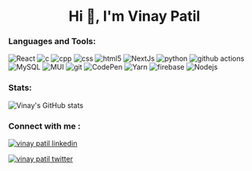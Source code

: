 <h1 align="center">Hi 👋, I'm Vinay Patil</h1>



<h3 align="left">Languages and Tools:</h3>

<p>
  <img alt="React" src="https://img.shields.io/badge/-React-45b8d8?style=flat-square&logo=react&logoColor=white" />
  <img alt="c" src="https://img.shields.io/badge/c-%2300599C.svg?style=flat-square&logo=c&logoColor=white" />
  <img alt="cpp" src="https://img.shields.io/badge/c++-%2300599C.svg?style=flat-square&logo=c%2B%2B&logoColor=white" />
  <img alt="css" src="https://img.shields.io/badge/css3-%231572B6.svg?style=flat-square&logo=css3&logoColor=white" />
  <img alt="html5" src="https://img.shields.io/badge/-HTML5-E34F26?style=flat-square&logo=html5&logoColor=white" />
  <img alt="NextJs" src="https://img.shields.io/badge/Next-black?style=flat-square&logo=next.js&logoColor=white" />
  <img alt="python" src="https://img.shields.io/badge/python-3670A0?style=flat-square&logo=python&logoColor=ffdd54" />
  <img alt="github actions" src="https://img.shields.io/badge/-Github_Actions-2088FF?style=flat-square&logo=github-actions&logoColor=white" />
  <img alt="MySQL" src="https://img.shields.io/badge/mysql-%2300f.svg?style=flat-square&logo=mysql&logoColor=white"/>
  <img alt="MUI" src="https://img.shields.io/badge/MUI-%230081CB.svg?style=flat-square&logo=mui&logoColor=white" />
  <img alt="git" src="https://img.shields.io/badge/-Git-F05032?style=flat-square&logo=git&logoColor=white" />
  <img alt="CodePen" src="https://img.shields.io/badge/Codepen-000000?style=flat-square&logo=codepen&logoColor=white" />
  <img alt="Yarn" src="https://img.shields.io/badge/yarn-%232C8EBB.svg?style=flat-square&logo=yarn&logoColor=white" />
  <img alt="firebase" src="https://img.shields.io/badge/firebase-%23039BE5.svg?style=flat-square&logo=firebase" />
  <img alt="Nodejs" src="https://img.shields.io/badge/-Nodejs-43853d?style=flat-square&logo=Node.js&logoColor=white" />
</p>

<h3 align="left">Stats:</h3>

![Vinay's GitHub stats](https://github-readme-stats.vercel.app/api?username=engineervinay&theme=dark&show_icons=true)

<h3 align="left"> Connect with me :</h3>
<p>
  <a href="https://linkedin.com/in/engineervinay"><img alt="vinay patil linkedin"src="https://img.shields.io/badge/linkedin-%230077B5.svg?style=for-the-badge&logo=linkedin&logoColor=white"/></a>

<a href="https://twitter.com/meengineervinay"><img alt="vinay patil twitter" src="https://img.shields.io/badge/@MeEngineerVinay-%231DA1F2.svg?style=for-the-badge&logo=Twitter&logoColor=white"/></a>
  </p>
  <!--
**Engineervinay/Engineervinay** is a ✨ _special_ ✨ repository because its `README.md` (this file) appears on your GitHub profile.




Here are some ideas to get you started:

- 🔭 I’m currently working on ...
- 🌱 I’m currently learning ...
- 👯 I’m looking to collaborate on ...
- 🤔 I’m looking for help with ...
- 💬 Ask me about ...
- 📫 How to reach me: ...
- 😄 Pronouns: ...
- ⚡ Fun fact: ...
-->
